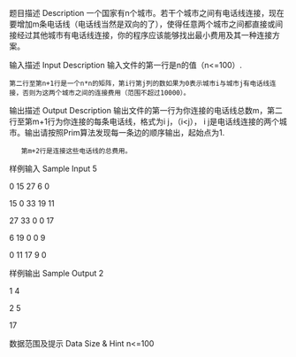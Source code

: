 题目描述 Description
一个国家有n个城市。若干个城市之间有电话线连接，现在要增加m条电话线（电话线当然是双向的了），使得任意两个城市之间都直接或间接经过其他城市有电话线连接，你的程序应该能够找出最小费用及其一种连接方案。


输入描述 Input Description
    输入文件的第一行是n的值（n<=100）.

    第二行至第n+1行是一个n*n的矩阵，第i行第j列的数如果为0表示城市i与城市j有电话线连接，否则为这两个城市之间的连接费用（范围不超过10000）。

输出描述 Output Description
       输出文件的第一行为你连接的电话线总数m，第二行至第m+1行为你连接的每条电话线，格式为i j，（i<j）， i j是电话线连接的两个城市。输出请按照Prim算法发现每一条边的顺序输出，起始点为1.

       第m+2行是连接这些电话线的总费用。

样例输入 Sample Input
5

0 15 27 6 0

15 0 33 19 11

27 33 0 0 17

6 19 0 0 9

0 11 17 9 0

样例输出 Sample Output
2

1 4

2 5

17

数据范围及提示 Data Size & Hint
n<=100